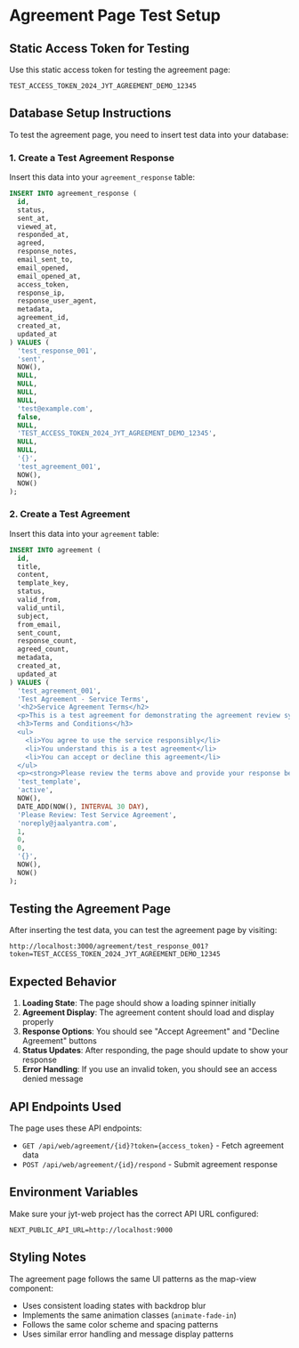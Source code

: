 # Agreement Page Test Setup

## Static Access Token for Testing

Use this static access token for testing the agreement page:

```
TEST_ACCESS_TOKEN_2024_JYT_AGREEMENT_DEMO_12345
```

## Database Setup Instructions

To test the agreement page, you need to insert test data into your database:

### 1. Create a Test Agreement Response

Insert this data into your `agreement_response` table:

```sql
INSERT INTO agreement_response (
  id,
  status,
  sent_at,
  viewed_at,
  responded_at,
  agreed,
  response_notes,
  email_sent_to,
  email_opened,
  email_opened_at,
  access_token,
  response_ip,
  response_user_agent,
  metadata,
  agreement_id,
  created_at,
  updated_at
) VALUES (
  'test_response_001',
  'sent',
  NOW(),
  NULL,
  NULL,
  NULL,
  NULL,
  'test@example.com',
  false,
  NULL,
  'TEST_ACCESS_TOKEN_2024_JYT_AGREEMENT_DEMO_12345',
  NULL,
  NULL,
  '{}',
  'test_agreement_001',
  NOW(),
  NOW()
);
```

### 2. Create a Test Agreement

Insert this data into your `agreement` table:

```sql
INSERT INTO agreement (
  id,
  title,
  content,
  template_key,
  status,
  valid_from,
  valid_until,
  subject,
  from_email,
  sent_count,
  response_count,
  agreed_count,
  metadata,
  created_at,
  updated_at
) VALUES (
  'test_agreement_001',
  'Test Agreement - Service Terms',
  '<h2>Service Agreement Terms</h2>
  <p>This is a test agreement for demonstrating the agreement review system.</p>
  <h3>Terms and Conditions</h3>
  <ul>
    <li>You agree to use the service responsibly</li>
    <li>You understand this is a test agreement</li>
    <li>You can accept or decline this agreement</li>
  </ul>
  <p><strong>Please review the terms above and provide your response below.</strong></p>',
  'test_template',
  'active',
  NOW(),
  DATE_ADD(NOW(), INTERVAL 30 DAY),
  'Please Review: Test Service Agreement',
  'noreply@jaalyantra.com',
  1,
  0,
  0,
  '{}',
  NOW(),
  NOW()
);
```

## Testing the Agreement Page

After inserting the test data, you can test the agreement page by visiting:

```
http://localhost:3000/agreement/test_response_001?token=TEST_ACCESS_TOKEN_2024_JYT_AGREEMENT_DEMO_12345
```

## Expected Behavior

1. **Loading State**: The page should show a loading spinner initially
2. **Agreement Display**: The agreement content should load and display properly
3. **Response Options**: You should see "Accept Agreement" and "Decline Agreement" buttons
4. **Status Updates**: After responding, the page should update to show your response
5. **Error Handling**: If you use an invalid token, you should see an access denied message

## API Endpoints Used

The page uses these API endpoints:
- `GET /api/web/agreement/{id}?token={access_token}` - Fetch agreement data
- `POST /api/web/agreement/{id}/respond` - Submit agreement response

## Environment Variables

Make sure your jyt-web project has the correct API URL configured:

```env
NEXT_PUBLIC_API_URL=http://localhost:9000
```

## Styling Notes

The agreement page follows the same UI patterns as the map-view component:
- Uses consistent loading states with backdrop blur
- Implements the same animation classes (`animate-fade-in`)
- Follows the same color scheme and spacing patterns
- Uses similar error handling and message display patterns
